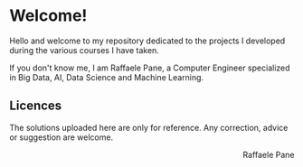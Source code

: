 # Welcome!

Hello and welcome to my repository dedicated to the projects I developed during the various courses I have taken.

If you don't know me, I am Raffaele Pane, a Computer Engineer specialized in Big Data, AI, Data Science and Machine Learning.


## Licences
The solutions uploaded here are only for reference. Any correction, advice or suggestion are welcome.

<div dir="rtl"> Raffaele Pane </div>
